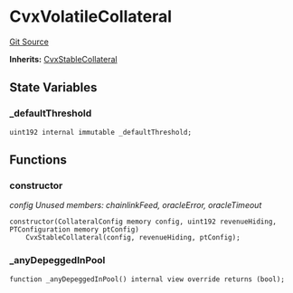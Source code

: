 # CvxVolatileCollateral
[Git Source](https://github.com/larrythecucumber321/protocol/blob/77d337b8595ba96d069ded321419b36a61984170/contracts/plugins/assets/convex/CvxVolatileCollateral.sol)

**Inherits:**
[CvxStableCollateral](/contracts/plugins/assets/convex/CvxStableCollateral.sol/contract.CvxStableCollateral.md)


## State Variables
### _defaultThreshold

```solidity
uint192 internal immutable _defaultThreshold;
```


## Functions
### constructor

*config Unused members: chainlinkFeed, oracleError, oracleTimeout*


```solidity
constructor(CollateralConfig memory config, uint192 revenueHiding, PTConfiguration memory ptConfig)
    CvxStableCollateral(config, revenueHiding, ptConfig);
```

### _anyDepeggedInPool


```solidity
function _anyDepeggedInPool() internal view override returns (bool);
```

